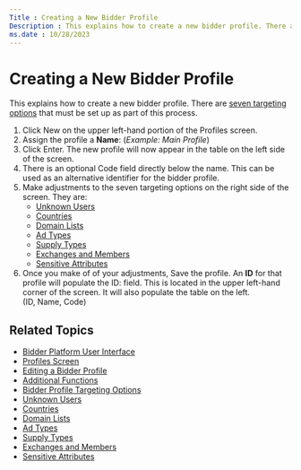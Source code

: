 ```yaml
---
Title : Creating a New Bidder Profile
Description : This explains how to create a new bidder profile. There are
ms.date : 10/28/2023
---
```



# Creating a New Bidder Profile



This explains how to create a new bidder profile. There are
<a href="bidder-profile-targeting-options.md" class="xref">seven
targeting options</a> that must be set up as part of this process.

1.  Click New on the upper left-hand
    portion of the Profiles
    screen. 
2.  Assign the profile a **Name**: (*Example: Main Profile*)
3.  Click Enter. The new profile will
    now appear in the table on the left side of the screen.
4.  There is an optional Code field directly below the name. This can be
    used as an alternative identifier for the bidder profile.
5.  Make adjustments to the seven targeting options on the right side of
    the screen. They are:
    - <a
      href="unknown-users.md"
      class="xref" target="_blank">Unknown Users</a>
    - <a
      href="countries.md"
      class="xref" target="_blank">Countries</a>
    - <a
      href="domain-lists.md"
      class="xref" target="_blank">Domain Lists</a>
    - <a href="ad-types.md"
      class="xref" target="_blank">Ad Types</a>
    - <a
      href="supply-types.md"
      class="xref" target="_blank">Supply Types</a>
    - <a
      href="exchanges-and-members.md"
      class="xref" target="_blank">Exchanges and Members</a>
    - <a
      href="sensitive-attributes.md"
      class="xref" target="_blank">Sensitive Attributes</a>
6.  Once you make of of your adjustments,
    Save the profile. An **ID** for
    that profile will populate
    the ID: field. This is located in
    the upper left-hand corner of the screen. It will also populate the
    table on the left.
    (ID, Name, Code)


## Related Topics

- <a
  href="bidder-platform-user-interface.md"
  class="xref" target="_blank">Bidder Platform User Interface</a>
- <a
  href="profiles-screen.md"
  class="xref" target="_blank">Profiles Screen</a>
- <a
  href="editing-a-bidder-profile.md"
  class="xref" target="_blank">Editing a Bidder Profile</a>
- <a
  href="additional-functions.md"
  class="xref" target="_blank">Additional Functions</a>
- <a
  href="bidder-profile-targeting-options.md"
  class="xref" target="_blank">Bidder Profile Targeting Options</a>
- <a
  href="unknown-users.md"
  class="xref" target="_blank">Unknown Users</a>
- <a
  href="countries.md"
  class="xref" target="_blank">Countries</a>
- <a
  href="domain-lists.md"
  class="xref" target="_blank">Domain Lists</a>
- <a href="ad-types.md"
  class="xref" target="_blank">Ad Types</a>
- <a
  href="supply-types.md"
  class="xref" target="_blank">Supply Types</a>
- <a
  href="exchanges-and-members.md"
  class="xref" target="_blank">Exchanges and Members</a>
- <a
  href="sensitive-attributes.md"
  class="xref" target="_blank">Sensitive Attributes</a>






